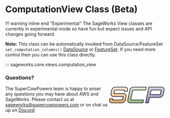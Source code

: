 # ComputationView Class (Beta)

!!! warning inline end "Experimental"
    The SageWorks View classes are currently in experimental mode so have fun but expect issues and API changes going forward.
    
**Note:** This class can be automatically invoked from DataSource/FeatureSet `set_computation_columns()` [DataSource](../artifacts/athena_source.md) or [FeatureSet](../artifacts/feature_set_core.md). If you need more control then you can use this class directly.
    
::: sageworks.core.views.computation_view

### Questions?
<img align="right" src="../../../images/scp.png" width="180">

The SuperCowPowers team is happy to anser any questions you may have about AWS and SageWorks. Please contact us at [sageworks@supercowpowers.com](mailto:sageworks@supercowpowers.com) or on chat us up on [Discord](https://discord.gg/WHAJuz8sw8) 